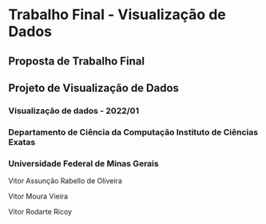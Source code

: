 # Trabalho Final - Visualização de Dados

## Proposta de Trabalho Final
## Projeto de Visualização de Dados

### Visualização de dados - 2022/01 
### Departamento de Ciência da Computação Instituto de Ciências Exatas
### Universidade Federal de Minas Gerais 

Vitor Assunção Rabello de Oliveira

Vitor Moura Vieira

Vitor Rodarte Ricoy
